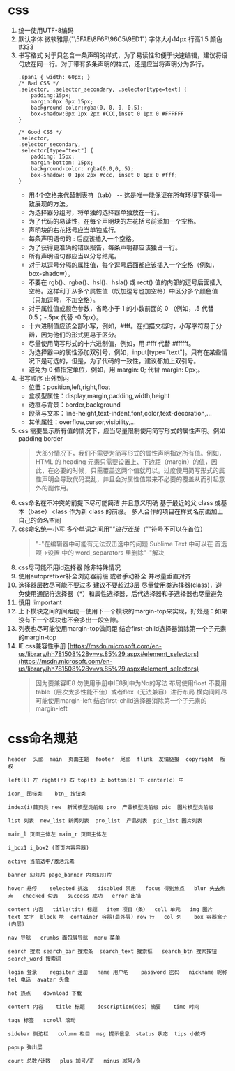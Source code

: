 # css
1. 统一使用UTF-8编码
2. 默认字体 微软雅黑("\5FAE\8F6F\96C5\9ED1") 字体大小14px 行高1.5 颜色#333
3. 书写格式
    对于只包含一条声明的样式，为了易读性和便于快速编辑，建议将语句放在同一行。对于带有多条声明的样式，还是应当将声明分为多行。
    ```
    .span1 { width: 60px; }
    /* Bad CSS */
    .selector, .selector_secondary, .selector[type=text] {
        padding:15px;
        margin:0px 0px 15px;
        background-color:rgba(0, 0, 0, 0.5);
        box-shadow:0px 1px 2px #CCC,inset 0 1px 0 #FFFFFF
    }

    /* Good CSS */
    .selector,
    .selector_secondary,
    .selector[type="text"] {
        padding: 15px;
        margin-bottom: 15px;
        background-color: rgba(0,0,0,.5);
        box-shadow: 0 1px 2px #ccc, inset 0 1px 0 #fff;
    }
    ```
    * 用4个空格来代替制表符（tab） -- 这是唯一能保证在所有环境下获得一致展现的方法。
    * 为选择器分组时，将单独的选择器单独放在一行。
    * 为了代码的易读性，在每个声明块的左花括号前添加一个空格。
    * 声明块的右花括号应当单独成行。
    * 每条声明语句的 : 后应该插入一个空格。
    * 为了获得更准确的错误报告，每条声明都应该独占一行。
    * 所有声明语句都应当以分号结尾。
    * 对于以逗号分隔的属性值，每个逗号后面都应该插入一个空格（例如，box-shadow）。
    * 不要在 rgb()、rgba()、hsl()、hsla() 或 rect() 值的内部的逗号后面插入空格。这样利于从多个属性值（既加逗号也加空格）中区分多个颜色值（只加逗号，不加空格）。
    * 对于属性值或颜色参数，省略小于 1 的小数前面的 0 （例如，.5 代替 0.5；-.5px 代替 -0.5px）。
    * 十六进制值应该全部小写，例如，#fff。在扫描文档时，小写字符易于分辨，因为他们的形式更易于区分。
    * 尽量使用简写形式的十六进制值，例如，用 #fff 代替 #ffffff。
    * 为选择器中的属性添加双引号，例如，input[type="text"]。只有在某些情况下是可选的，但是，为了代码的一致性，建议都加上双引号。
    * 避免为 0 值指定单位，例如，用 margin: 0; 代替 margin: 0px;。
3. 书写顺序 由外到内
    * 位置：position,left,right,float
    * 盒模型属性：display,margin,padding,width,height
    * 边框与背景：border,background
    * 段落与文本：line-height,text-indent,font,color,text-decoration,...
    * 其他属性：overflow,cursor,visibility,...
4. css 需要显示所有值的情况下，应当尽量限制使用简写形式的属性声明。例如padding border 
    >大部分情况下，我们不需要为简写形式的属性声明指定所有值。例如，HTML 的 heading 元素只需要设置上、下边距（margin）的值，因此，在必要的时候，只需覆盖这两个值就可以。过度使用简写形式的属性声明会导致代码混乱，并且会对属性值带来不必要的覆盖从而引起意外的副作用。
5. css命名在不冲突的前提下尽可能简洁 并且意义明确 基于最近的父 class 或基本（base） class 作为新 class 的前缀。 多人合作的项目在样式名前面加上自己的命名空间
6. css命名统一小写 多个单词之间用"_"进行连接（"_"符号不可以在首位）
    >"-"在编辑器中可能有无法双击选中的问题 Sublime Text 中可以在 首选项->设置 中的 word_separators 里删除"-"解决
7. css尽可能不用id选择器 除非特殊情况
8. 使用autoprefixer补全浏览器前缀 或者手动补全 并尽量垂直对齐
9. 选择器层数尽可能不要过多 建议不要超过3层 尽量使用类选择器(class)，避免使用通配符选择器（*）​和属性选择器，后代选择器和子选择器也尽量避免
10. 慎用 !important
11. 上下模块之间的间距统一使用下一个模块的margin-top来实现，好处是：如果没有下一个模块也不会多出一段空隙。
12. 列表也尽可能使用margin-top做间距 结合first-child选择器消除第一个子元素的margin-top
13. IE css兼容性手册 [https://msdn.microsoft.com/en-us/library/hh781508%28v=vs.85%29.aspx#element_selectors](https://msdn.microsoft.com/en-us/library/hh781508%28v=vs.85%29.aspx#element_selectors)  
    >因为要兼容IE8 勿使用手册中IE8列中为No的写法 布局使用float 不要用table（层次太多性能不佳）或者flex（无法兼容）进行布局 横向间距尽可能使用margin-left 结合first-child选择器消除第一个子元素的margin-left

# css命名规范
```
header  头部  main  页面主题  footer  尾部  flink  友情链接  copyright  版权

left(l) 左 right(r) 右 top(t) 上 bottom(b) 下 center(c) 中

icon_ 图标类    btn_ 按钮类

index(i)首页类 new_ 新闻模型类前缀 pro_ 产品模型类前缀 pic_ 图片模型类前缀

list 列表  new_list 新闻列表  pro_list  产品列表  pic_list 图片列表

main_l 页面主体左 main_r 页面主体左

i_box1 i_box2 (首页内容容器)

active 当前选中/激活元素   

banner 幻灯片 page_banner 内页幻灯片

hover 悬停    selected 挑选   disabled 禁用   focus 得到焦点   blur 失去焦点   checked 勾选   success 成功   error 出错

content 内容   title(tit) 标题   item 项目（条）  cell 单元   img 图片   text 文字  block 块  container 容器(最外层) row 行   col 列    box 容器盒子(内层)

nav 导航   crumbs 面包屑导航  menu 菜单 

search 搜索 search_bar 搜索条  search_text 搜索框   search_btn 搜索按钮    search_word 搜索词

login 登录    regsiter 注册   name 用户名    password 密码   nickname 昵称   tel 电话  avatar 头像

hot 热点    download 下载

content 内容    title 标题    description(des) 摘要    time 时间

tags 标签   scroll 滚动 

sidebar 侧边栏   column 栏目  msg 提示信息  status 状态  tips 小技巧    

popup 弹出层

count 总数/计数   plus 加号/正   minus 减号/负
```